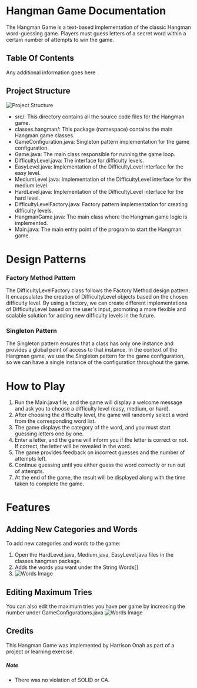 # Hangman Game Documentation

The Hangman Game is a text-based implementation of the classic Hangman word-guessing game. Players must guess letters of a secret word within a certain number of attempts to win the game.

## Table Of Contents

Any additional information goes here

## Project Structure
![Project Structure](https://i.imgur.com/dDEM4Pg.png)

- src/: This directory contains all the source code files for the Hangman game.
- classes.hangman/: This package (namespace) contains the main Hangman game classes.
- GameConfiguration.java: Singleton pattern implementation for the game configuration.
- Game.java: The main class responsible for running the game loop.
- DifficultyLevel.java: The interface for difficulty levels.
- EasyLevel.java: Implementation of the DifficultyLevel interface for the easy level.
- MediumLevel.java: Implementation of the DifficultyLevel interface for the medium level.
- HardLevel.java: Implementation of the DifficultyLevel interface for the hard level.
- DifficultyLevelFactory.java: Factory pattern implementation for creating difficulty levels.
- HangmanGame.java: The main class where the Hangman game logic is implemented.
- Main.java: The main entry point of the program to start the Hangman game.

# Design Patterns
### Factory Method Pattern
The DifficultyLevelFactory class follows the Factory Method design pattern. It encapsulates the creation of DifficultyLevel objects based on the chosen difficulty level. By using a factory, we can create different implementations of DifficultyLevel based on the user's input, promoting a more flexible and scalable solution for adding new difficulty levels in the future.

### Singleton Pattern
The Singleton pattern ensures that a class has only one instance and provides a global point of access to that instance. In the context of the Hangman game, we use the Singleton pattern for the game configuration, so we can have a single instance of the configuration throughout the game.

# How to Play
1. Run the Main.java file, and the game will display a welcome message and ask you to choose a difficulty level (easy, medium, or hard).
2. After choosing the difficulty level, the game will randomly select a word from the corresponding word list.
3. The game displays the category of the word, and you must start guessing letters one by one.
4. Enter a letter, and the game will inform you if the letter is correct or not. If correct, the letter will be revealed in the word.
5. The game provides feedback on incorrect guesses and the number of attempts left.
6. Continue guessing until you either guess the word correctly or run out of attempts.
7. At the end of the game, the result will be displayed along with the time taken to complete the game.

# Features
## Adding New Categories and Words
To add new categories and words to the game:
1. Open the HardLevel.java, Medium.java, EasyLevel.java files in the classes.hangman package.
2. Adds the words you want under the String Words[]
3. ![Words Image](https://i.imgur.com/98NgPqp.png)

## Editing Maximum Tries
You can also edit the maximum tries you have per game by increasing the number under GameConfigurations.java
![Words Image](https://i.imgur.com/9oWOA6o.png)

## Credits
This Hangman Game was implemented by Harrison Onah as part of a project or learning exercise.

##### Note
- There was no violation of SOLID or CA.